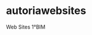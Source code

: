 # autoriawebsites
Web Sites 1°BIM
<a href="https://eduardaaugusta.github.io/sitepessoal/index.html">